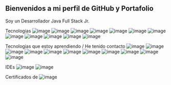 # <Frangersal/>
## Bienvenidos a mi  perfil de GitHub y Portafolio

Soy un Desarrollador Java Full Stack Jr. 


Tecnologias
![image]({https://img.shields.io/badge/HTML5-E34F26?style=for-the-badge&logo=html5&logoColor=white})
![image]({https://img.shields.io/badge/CSS3-1572B6?style=for-the-badge&logo=css3&logoColor=white})
![image]({https://img.shields.io/badge/JavaScript-323330?style=for-the-badge&logo=javascript&logoColor=F7DF1E})
![image]({https://img.shields.io/badge/GIT-E44C30?style=for-the-badge&logo=git&logoColor=white})
![image]({https://img.shields.io/badge/json-5E5C5C?style=for-the-badge&logo=json&logoColor=white})
![image]({https://img.shields.io/badge/Bootstrap-563D7C?style=for-the-badge&logo=bootstrap&logoColor=white})
![image]({https://img.shields.io/badge/PHP-777BB4?style=for-the-badge&logo=php&logoColor=white})
![image]({https://img.shields.io/badge/MySQL-005C84?style=for-the-badge&logo=mysql&logoColor=white})
![image]({https://img.shields.io/badge/Apache-D22128?style=for-the-badge&logo=Apache&logoColor=white})
![image]({https://img.shields.io/badge/Xampp-F37623?style=for-the-badge&logo=xampp&logoColor=white})
![image]({https://img.shields.io/badge/Laravel-FF2D20?style=for-the-badge&logo=laravel&logoColor=white})
![image]({https://img.shields.io/badge/Spring-6DB33F?style=for-the-badge&logo=spring&logoColor=white})


Tecnologias que estoy aprendiendo / He tenido contacto
![image]({https://img.shields.io/badge/npm-CB3837?style=for-the-badge&logo=npm&logoColor=white})
![image]({https://img.shields.io/badge/Node.js-339933?style=for-the-badge&logo=nodedotjs&logoColor=white})
![image]({https://img.shields.io/badge/Jest-C21325?style=for-the-badge&logo=jest&logoColor=white})
![image]({https://img.shields.io/badge/jQuery-0769AD?style=for-the-badge&logo=jquery&logoColor=white})
![image]({https://img.shields.io/badge/Spring_Boot-F2F4F9?style=for-the-badge&logo=spring-boot})
![image]({https://img.shields.io/badge/Vue.js-35495E?style=for-the-badge&logo=vuedotjs&logoColor=4FC08D})
![image]({https://img.shields.io/badge/Adobe%20XD-470137?style=for-the-badge&logo=Adobe%20XD&logoColor=#FF61F6})
![image]({https://img.shields.io/badge/blender-%23F5792A.svg?style=for-the-badge&logo=blender&logoColor=white})
![image]({https://img.shields.io/badge/Canva-%2300C4CC.svg?&style=for-the-badge&logo=Canva&logoColor=white})
![image]({https://img.shields.io/badge/Figma-F24E1E?style=for-the-badge&logo=figma&logoColor=white})
![image]({https://img.shields.io/badge/Pexels-05A081?style=for-the-badge&logo=pexels&logoColor=white})
 

IDEs
![image]({https://img.shields.io/badge/Eclipse-2C2255?style=for-the-badge&logo=eclipse&logoColor=white})
![image]({https://img.shields.io/badge/VSCode-0078D4?style=for-the-badge&logo=visual%20studio%20code&logoColor=white}) 
 

Certificados de 
![image]({https://img.shields.io/badge/Pexels-05A081?style=for-the-badge&logo=pexels&logoColor=white})


   
